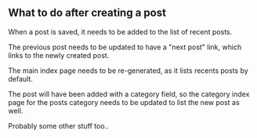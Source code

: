 


## What to do after creating a post

When a post is saved, it needs to be added to the list of recent posts.

The previous post needs to be updated to have a "next post" link, which links to the newly created post.

The main index page needs to be re-generated, as it lists recents posts by default.

The post will have been added with a category field, so the category index page for the posts category needs to be updated to list the new post as well.

Probably some other stuff too..
